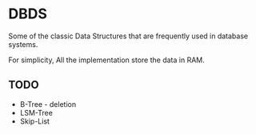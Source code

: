 # DBDS

Some of the classic Data Structures that are frequently used in database systems.

For simplicity, All the implementation store the data in RAM.


## TODO

- B-Tree - deletion
- LSM-Tree
- Skip-List

